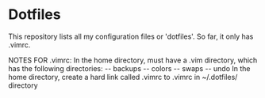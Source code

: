 # Dotfiles
This repository lists all my configuration files or 'dotfiles'. So far, it only has .vimrc.

NOTES FOR .vimrc:
  In the home directory, must have a .vim directory, which has the following directories:
    -- backups
    -- colors
    -- swaps
    -- undo
  In the home directory, create a hard link called .vimrc to .vimrc in ~/.dotfiles/ directory 
